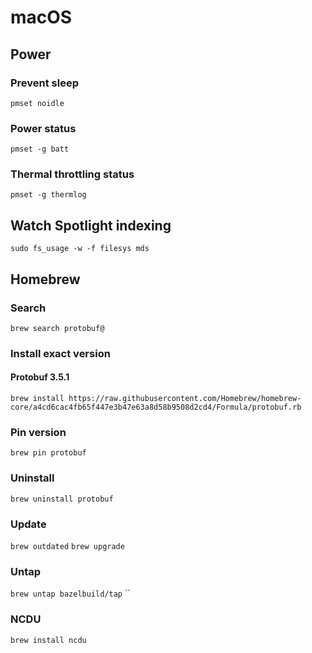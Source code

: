 # macOS

## Power

### Prevent sleep

`pmset noidle`

### Power status

`pmset -g batt`

### Thermal throttling status

`pmset -g thermlog`

## Watch Spotlight indexing

`sudo fs_usage -w -f filesys mds`

## Homebrew

### Search

`brew search protobuf@`

### Install exact version

#### Protobuf 3.5.1

`brew install https://raw.githubusercontent.com/Homebrew/homebrew-core/a4cd6cac4fb65f447e3b47e63a8d58b9508d2cd4/Formula/protobuf.rb`

### Pin version
`brew pin protobuf`

### Uninstall
`brew uninstall protobuf`

### Update
`brew outdated`
`brew upgrade`

### Untap
`brew untap bazelbuild/tap`
``
### NCDU
`brew install ncdu`
